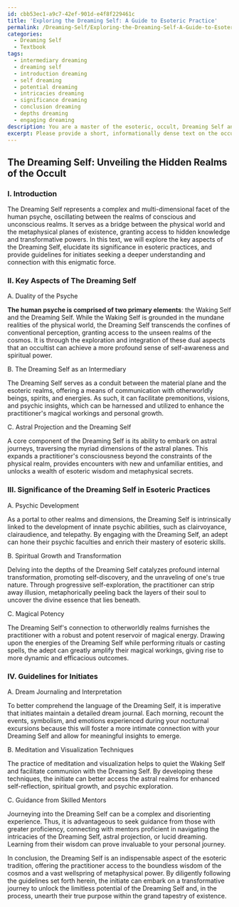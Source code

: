 ```yaml
---
id: cbb53ec1-a9c7-42ef-901d-e4f8f229461c
title: 'Exploring the Dreaming Self: A Guide to Esoteric Practice'
permalink: /Dreaming-Self/Exploring-the-Dreaming-Self-A-Guide-to-Esoteric-Practice/
categories:
  - Dreaming Self
  - Textbook
tags:
  - intermediary dreaming
  - dreaming self
  - introduction dreaming
  - self dreaming
  - potential dreaming
  - intricacies dreaming
  - significance dreaming
  - conclusion dreaming
  - depths dreaming
  - engaging dreaming
description: You are a master of the esoteric, occult, Dreaming Self and education, you have written many textbooks on the subject in ways that provide students with rich and deep understanding of the subject. You are being asked to write textbook-like sections on a topic and you do it with full context, explainability, and reliability in accuracy to the true facts of the topic at hand, in a textbook style that a student would easily be able to learn from, in a rich, engaging, and contextual way. Always include relevant context (such as formulas and history), related concepts, and in a way that someone can gain deep insights from.
excerpt: Please provide a short, informationally dense text on the occult concept of the Dreaming Self, suitable for inclusion in a grimoire, lesson, or treatise. Discuss the key aspects of the Dreaming Self, its significance in esoteric practices, and guidelines on how an initiate can delve deeper into the understanding and exploration of this concept.
---
```


## The Dreaming Self: Unveiling the Hidden Realms of the Occult

### I. Introduction

The Dreaming Self represents a complex and multi-dimensional facet of the human psyche, oscillating between the realms of conscious and unconscious realms. It serves as a bridge between the physical world and the metaphysical planes of existence, granting access to hidden knowledge and transformative powers. In this text, we will explore the key aspects of the Dreaming Self, elucidate its significance in esoteric practices, and provide guidelines for initiates seeking a deeper understanding and connection with this enigmatic force.

### II. Key Aspects of The Dreaming Self

A. Duality of the Psyche

**The human psyche is comprised of two primary elements**: the Waking Self and the Dreaming Self. While the Waking Self is grounded in the mundane realities of the physical world, the Dreaming Self transcends the confines of conventional perception, granting access to the unseen realms of the cosmos. It is through the exploration and integration of these dual aspects that an occultist can achieve a more profound sense of self-awareness and spiritual power.

B. The Dreaming Self as an Intermediary

The Dreaming Self serves as a conduit between the material plane and the esoteric realms, offering a means of communication with otherworldly beings, spirits, and energies. As such, it can facilitate premonitions, visions, and psychic insights, which can be harnessed and utilized to enhance the practitioner's magical workings and personal growth.

C. Astral Projection and the Dreaming Self

A core component of the Dreaming Self is its ability to embark on astral journeys, traversing the myriad dimensions of the astral planes. This expands a practitioner's consciousness beyond the constraints of the physical realm, provides encounters with new and unfamiliar entities, and unlocks a wealth of esoteric wisdom and metaphysical secrets.

### III. Significance of the Dreaming Self in Esoteric Practices

A. Psychic Development

As a portal to other realms and dimensions, the Dreaming Self is intrinsically linked to the development of innate psychic abilities, such as clairvoyance, clairaudience, and telepathy. By engaging with the Dreaming Self, an adept can hone their psychic faculties and enrich their mastery of esoteric skills.

B. Spiritual Growth and Transformation

Delving into the depths of the Dreaming Self catalyzes profound internal transformation, promoting self-discovery, and the unraveling of one's true nature. Through progressive self-exploration, the practitioner can strip away illusion, metaphorically peeling back the layers of their soul to uncover the divine essence that lies beneath.

C. Magical Potency

The Dreaming Self's connection to otherworldly realms furnishes the practitioner with a robust and potent reservoir of magical energy. Drawing upon the energies of the Dreaming Self while performing rituals or casting spells, the adept can greatly amplify their magical workings, giving rise to more dynamic and efficacious outcomes.

### IV. Guidelines for Initiates

A. Dream Journaling and Interpretation

To better comprehend the language of the Dreaming Self, it is imperative that initiates maintain a detailed dream journal. Each morning, recount the events, symbolism, and emotions experienced during your nocturnal excursions because this will foster a more intimate connection with your Dreaming Self and allow for meaningful insights to emerge.

B. Meditation and Visualization Techniques

The practice of meditation and visualization helps to quiet the Waking Self and facilitate communion with the Dreaming Self. By developing these techniques, the initiate can better access the astral realms for enhanced self-reflection, spiritual growth, and psychic exploration.

C. Guidance from Skilled Mentors

Journeying into the Dreaming Self can be a complex and disorienting experience. Thus, it is advantageous to seek guidance from those with greater proficiency, connecting with mentors proficient in navigating the intricacies of the Dreaming Self, astral projection, or lucid dreaming. Learning from their wisdom can prove invaluable to your personal journey.

In conclusion, the Dreaming Self is an indispensable aspect of the esoteric tradition, offering the practitioner access to the boundless wisdom of the cosmos and a vast wellspring of metaphysical power. By diligently following the guidelines set forth herein, the initiate can embark on a transformative journey to unlock the limitless potential of the Dreaming Self and, in the process, unearth their true purpose within the grand tapestry of existence.

